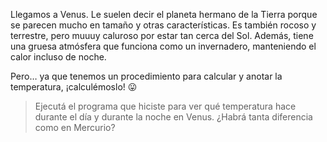 Llegamos a Venus. Le suelen decir el planeta hermano de la Tierra porque se parecen mucho en tamaño y otras características. Es también rocoso y terrestre, pero muuuy caluroso por estar tan cerca del Sol. Además, tiene una gruesa atmósfera que funciona como un invernadero, manteniendo el calor incluso de noche. 

Pero… ya que tenemos un procedimiento para calcular y anotar la temperatura, ¡calculémoslo! :stuck_out_tongue:

> Ejecutá el programa que hiciste para ver qué temperatura hace durante el día y durante la noche en Venus. ¿Habrá tanta diferencia como en Mercurio?